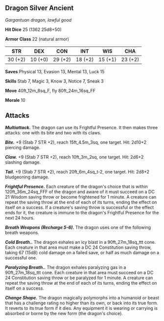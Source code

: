 ## Dragon Silver Ancient

*Gargantuan dragon, lawful good*

**Hit Dice** 25 (1362 25d8+50)

**Armor Class** 22 (natural armor)

| STR     | DEX     | CON     | INT     | WIS     | CHA     |
|---------|---------|---------|---------|---------|---------|
| 30 (+2) | 10 (+0) | 29 (+2) | 18 (+2) | 15 (+1) | 23 (+2) |

**Saves** Physical 13, Evasion 13, Mental 13, Luck 15

**Skills** Stab 7, Magic 3, Know 3, Notice 7, Sneak 3

**Move** 40ft_12m_8sq_F, fly 80ft_24m_16sq_FF

**Morale** 10

## Attacks

***Multiattack.*** The dragon can use its Frightful Presence. It then makes three attacks: one with its bite and two with its claws.

***Bite.*** +9 (Stab 7 STR +2), reach 15ft_4.5m_3sq, one target. Hit: 2d10+2 piercing damage.

***Claw.*** +9 (Stab 7 STR +2), reach 10ft_3m_2sq, one target. Hit: 2d6+2 slashing damage.

***Tail.*** +9 (Stab 7 STR +2), reach 20ft_6m_4sq_t-2, one target. Hit: 2d8+2 bludgeoning damage.

***Frightful Presence.*** Each creature of the dragon's choice that is within 120ft_36m_24sq_FFF of the dragon and aware of it must succeed on a DC 21 Wisdom saving throw or become frightened for 1 minute. A creature can repeat the saving throw at the end of each of its turns, ending the effect on itself on a success. If a creature's saving throw is successful or the effect ends for it, the creature is immune to the dragon's Frightful Presence for the next 24 hours.

***Breath Weapons (Recharge 5-6).*** The dragon uses one of the following breath weapons.

***Cold Breath..*** The dragon exhales an icy blast in a 90ft_27m_18sq_ttt cone. Each creature in that area must make a DC 24 Constitution saving throw, taking 67 (15d8) cold damage on a failed save, or half as much damage on a successful one.

***Paralyzing Breath..*** The dragon exhales paralyzing gas in a 90ft_27m_18sq_ttt cone. Each creature in that area must succeed on a DC 24 Constitution saving throw or be paralyzed for 1 minute. A creature can repeat the saving throw at the end of each of its turns, ending the effect on itself on a success.

***Change Shape.*** The dragon magically polymorphs into a humanoid or beast that has a challenge rating no higher than its own, or back into its true form. It reverts to its true form if it dies. Any equipment it is wearing or carrying is absorbed or borne by the new form (the dragon's choice).

